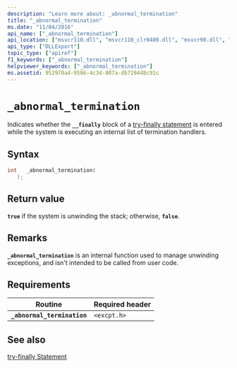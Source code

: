 ```yaml
---
description: "Learn more about: _abnormal_termination"
title: "_abnormal_termination"
ms.date: "11/04/2016"
api_name: ["_abnormal_termination"]
api_location: ["msvcr110.dll", "msvcr110_clr0400.dll", "msvcr90.dll", "msvcr120.dll", "msvcrt.dll", "msvcr80.dll", "msvcr100.dll"]
api_type: ["DLLExport"]
topic_type: ["apiref"]
f1_keywords: ["_abnormal_termination"]
helpviewer_keywords: ["_abnormal_termination"]
ms.assetid: 952970a4-9586-4c3d-807a-db729448c91c
---
```

# `_abnormal_termination`

Indicates whether the **`__finally`** block of a [try-finally statement](../cpp/try-finally-statement.md) is entered while the system is executing an internal list of termination handlers.

## Syntax

```cpp
int   _abnormal_termination(
   );
```

## Return value

**`true`** if the system is unwinding the stack; otherwise, **`false`**.

## Remarks

**`_abnormal_termination`** is an internal function used to manage unwinding exceptions, and isn't intended to be called from user code.

## Requirements

| Routine | Required header |
|---|---|
| **`_abnormal_termination`** | `<excpt.h>` |

## See also

[try-finally Statement](../cpp/try-finally-statement.md)
